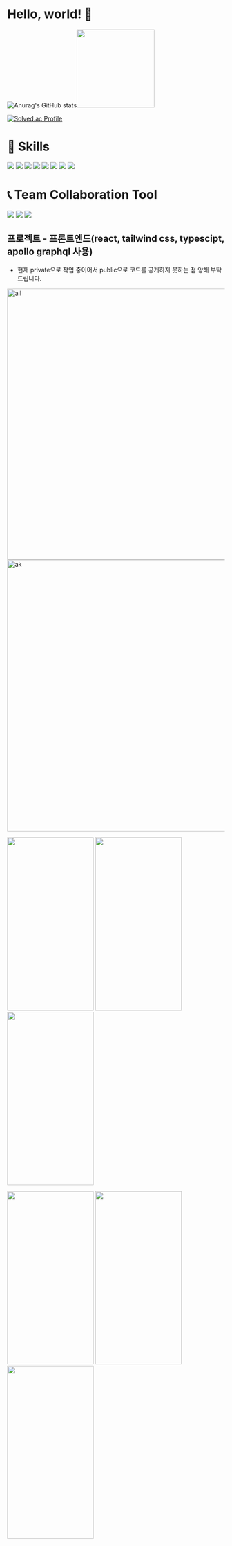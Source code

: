 # Hello, world! :gift_heart:

![Anurag's GitHub stats](https://github-readme-stats.vercel.app/api?username=LYejin&show_icons=true&theme=buefy)<img src="https://user-images.githubusercontent.com/81840814/200132249-49e05981-642d-4df2-a412-868a43d883d4.jpeg" width="180"/>

[![Solved.ac Profile](http://mazassumnida.wtf/api/generate_badge?boj=vgg789)](https://solved.ac/vgg789)
 
# :muscle: Skills

<img src="https://img.shields.io/badge/HTML5-E34F26?style=flat-square&logo=HTML5&logoColor=white"/> <img src="https://img.shields.io/badge/CSS3-1572B6?style=flat-square&logo=CSS3&logoColor=white"/> <img src="https://img.shields.io/badge/JavaScript-F7DF1E?style=flat-square&logo=JavaScript&logoColor=white"/> <img src="https://img.shields.io/badge/React-61DAFB?style=flat-square&logo=React&logoColor=white"/>
<img src="https://img.shields.io/badge/TailwindCSS-06B6D4?style=flat-square&logo=TailwindCSS&logoColor=white"/> <img src="https://img.shields.io/badge/TypeScript-3178C6?style=flat-square&logo=TypeScript&logoColor=white"/> <img src="https://img.shields.io/badge/ApolloGraphQL-311C87?style=flat-square&logo=ApolloGraphQL&logoColor=white"/> <img src="https://img.shields.io/badge/Styled-components-DB7093?style=flat-square&logo=Styled-components&logoColor=white"/>

# :telephone_receiver: Team Collaboration Tool

<img src="https://img.shields.io/badge/Notion-000000?style=flat-square&logo=Notion&logoColor=white"/> <img src="https://img.shields.io/badge/Slack-4A154B?style=flat-square&logo=Slack&logoColor=white"/> <img src="https://img.shields.io/badge/Jira-0052CC?style=flat-square&logo=Jira&logoColor=white"/>


## 프로젝트 - 프론트엔드(react, tailwind css, typescipt, apollo graphql 사용)
- 현재 private으로 작업 중이어서 public으로 코드를 공개하지 못하는 점 양해 부탁드립니다.

<img width="626" alt="all" src="https://user-images.githubusercontent.com/81840814/226169590-38d5a72e-19dc-4bc4-8eb6-5a42ef9ce99d.png">

<img width="627" alt="ak" src="https://user-images.githubusercontent.com/81840814/198895255-5109ea1a-839f-494d-829c-e75fef789ed4.PNG">

<p align="">
<img src="https://user-images.githubusercontent.com/81840814/198961447-9082ca75-fd55-4be0-8f71-f9e9e595365b.png" width="200" height="400"/>
<img src="https://user-images.githubusercontent.com/81840814/198961480-8ff25654-2ad9-46e9-86b9-0e3142dfacac.png" width="200" height="400"/">
<img src="https://user-images.githubusercontent.com/81840814/198967630-5695dbb2-b5fd-4605-a058-3a5fec65c854.png" width="200" height="400"/">
</p>
 
<p align="">
<img src="https://user-images.githubusercontent.com/81840814/198967662-78f78e37-6e5e-4ab5-b866-9adfb888fd0c.png" width="200" height="400"/>
<img src="https://user-images.githubusercontent.com/81840814/198967674-61cad98e-7204-444d-a8f1-906ebee4936b.png" width="200" height="400"/>
<img src="https://user-images.githubusercontent.com/81840814/198967709-46e85177-3d5f-4504-a0f7-37db38784058.png" width="200" height="400"/>
</p>



